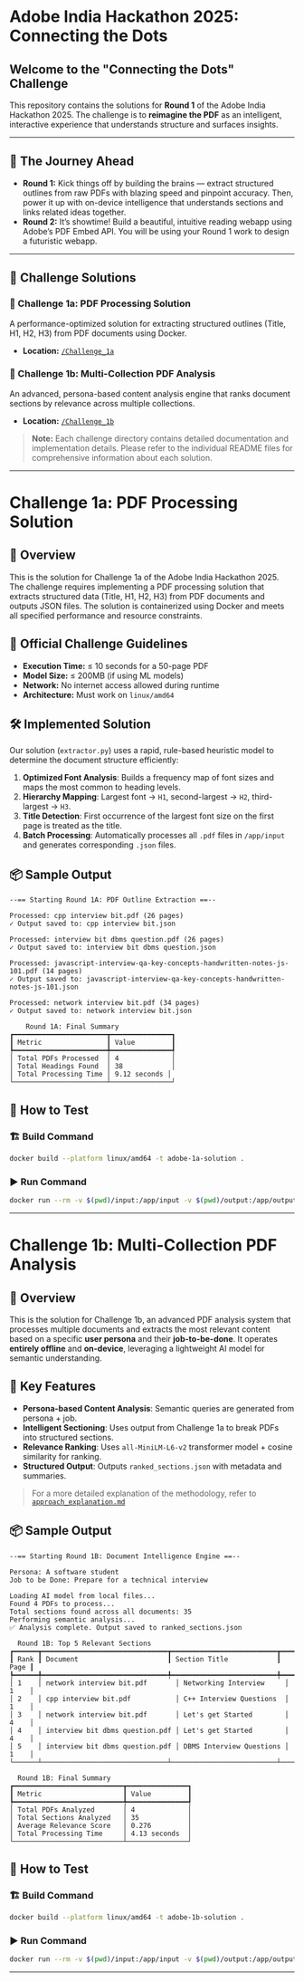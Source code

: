 # Adobe India Hackathon 2025: Connecting the Dots

## Welcome to the "Connecting the Dots" Challenge

This repository contains the solutions for **Round 1** of the Adobe India Hackathon 2025. The challenge is to **reimagine the PDF** as an intelligent, interactive experience that understands structure and surfaces insights.

---

## 🚀 The Journey Ahead

- **Round 1:** Kick things off by building the brains — extract structured outlines from raw PDFs with blazing speed and pinpoint accuracy. Then, power it up with on-device intelligence that understands sections and links related ideas together.
- **Round 2:** It’s showtime! Build a beautiful, intuitive reading webapp using Adobe’s PDF Embed API. You will be using your Round 1 work to design a futuristic webapp.

---

## 🧠 Challenge Solutions

### 🔹 Challenge 1a: PDF Processing Solution

A performance-optimized solution for extracting structured outlines (Title, H1, H2, H3) from PDF documents using Docker.

- **Location:** [`/Challenge_1a`](./Challenge_1a)

### 🔹 Challenge 1b: Multi-Collection PDF Analysis

An advanced, persona-based content analysis engine that ranks document sections by relevance across multiple collections.

- **Location:** [`/Challenge_1b`](./Challenge_1b)

> **Note:** Each challenge directory contains detailed documentation and implementation details. Please refer to the individual README files for comprehensive information about each solution.

---

# Challenge 1a: PDF Processing Solution

## 📄 Overview

This is the solution for Challenge 1a of the Adobe India Hackathon 2025. The challenge requires implementing a PDF processing solution that extracts structured data (Title, H1, H2, H3) from PDF documents and outputs JSON files. The solution is containerized using Docker and meets all specified performance and resource constraints.

## 📌 Official Challenge Guidelines

- **Execution Time:** ≤ 10 seconds for a 50-page PDF  
- **Model Size:** ≤ 200MB (if using ML models)  
- **Network:** No internet access allowed during runtime  
- **Architecture:** Must work on `linux/amd64`

## 🛠️ Implemented Solution

Our solution (`extractor.py`) uses a rapid, rule-based heuristic model to determine the document structure efficiently:

1. **Optimized Font Analysis**: Builds a frequency map of font sizes and maps the most common to heading levels.
2. **Hierarchy Mapping**: Largest font → `H1`, second-largest → `H2`, third-largest → `H3`.
3. **Title Detection**: First occurrence of the largest font size on the first page is treated as the title.
4. **Batch Processing**: Automatically processes all `.pdf` files in `/app/input` and generates corresponding `.json` files.

## 📦 Sample Output

```
--== Starting Round 1A: PDF Outline Extraction ==--

Processed: cpp interview bit.pdf (26 pages)
✓ Output saved to: cpp interview bit.json

Processed: interview bit dbms question.pdf (26 pages)
✓ Output saved to: interview bit dbms question.json

Processed: javascript-interview-qa-key-concepts-handwritten-notes-js-101.pdf (14 pages)
✓ Output saved to: javascript-interview-qa-key-concepts-handwritten-notes-js-101.json

Processed: network interview bit.pdf (34 pages)
✓ Output saved to: network interview bit.json

    Round 1A: Final Summary
┏━━━━━━━━━━━━━━━━━━━━━━━┳━━━━━━━━━━━━━━━┓
┃ Metric                ┃ Value         ┃
┡━━━━━━━━━━━━━━━━━━━━━━━╇━━━━━━━━━━━━━━━┩
│ Total PDFs Processed  │ 4             │
│ Total Headings Found  │ 38            │
│ Total Processing Time │ 9.12 seconds │
└───────────────────────┴───────────────┘
```

## 🧪 How to Test

### 🏗️ Build Command

```bash
docker build --platform linux/amd64 -t adobe-1a-solution .
```

### ▶️ Run Command

```bash
docker run --rm -v $(pwd)/input:/app/input -v $(pwd)/output:/app/output --network none adobe-1a-solution
```

---

# Challenge 1b: Multi-Collection PDF Analysis

## 📄 Overview

This is the solution for Challenge 1b, an advanced PDF analysis system that processes multiple documents and extracts the most relevant content based on a specific **user persona** and their **job-to-be-done**. It operates **entirely offline** and **on-device**, leveraging a lightweight AI model for semantic understanding.

## 🌟 Key Features

- **Persona-based Content Analysis**: Semantic queries are generated from persona + job.
- **Intelligent Sectioning**: Uses output from Challenge 1a to break PDFs into structured sections.
- **Relevance Ranking**: Uses `all-MiniLM-L6-v2` transformer model + cosine similarity for ranking.
- **Structured Output**: Outputs `ranked_sections.json` with metadata and summaries.

> For a more detailed explanation of the methodology, refer to [`approach_explanation.md`](./Challenge_1b/approach_explanation.md)

## 📦 Sample Output

```
--== Starting Round 1B: Document Intelligence Engine ==--

Persona: A software student  
Job to be Done: Prepare for a technical interview  

Loading AI model from local files...  
Found 4 PDFs to process...  
Total sections found across all documents: 35  
Performing semantic analysis...  
✅ Analysis complete. Output saved to ranked_sections.json  

  Round 1B: Top 5 Relevant Sections
┏━━━━━━┳━━━━━━━━━━━━━━━━━━━━━━━━━━━━━━━┳━━━━━━━━━━━━━━━━━━━━━━━━━━┳━━━━━━┓
┃ Rank ┃ Document                      ┃ Section Title            ┃ Page ┃
┡━━━━━━╇━━━━━━━━━━━━━━━━━━━━━━━━━━━━━━━╇━━━━━━━━━━━━━━━━━━━━━━━━━━╇━━━━━━┩
│ 1    │ network interview bit.pdf       │ Networking Interview     │ 1    │
│ 2    │ cpp interview bit.pdf           │ C++ Interview Questions  │ 1    │
│ 3    │ network interview bit.pdf       │ Let's get Started        │ 4    │
│ 4    │ interview bit dbms question.pdf │ Let's get Started        │ 4    │
│ 5    │ interview bit dbms question.pdf │ DBMS Interview Questions │ 1    │
└──────┴───────────────────────────────┴──────────────────────────┴──────┘

  Round 1B: Final Summary
┏━━━━━━━━━━━━━━━━━━━━━━━━━━━┳━━━━━━━━━━━━━━━┓
┃ Metric                    ┃ Value         ┃
┡━━━━━━━━━━━━━━━━━━━━━━━━━━━╇━━━━━━━━━━━━━━━┩
│ Total PDFs Analyzed       │ 4             │
│ Total Sections Analyzed   │ 35            │
│ Average Relevance Score   │ 0.276         │
│ Total Processing Time     │ 4.13 seconds  │
└───────────────────────────┴───────────────┘
```

## 🧪 How to Test

### 🏗️ Build Command

```bash
docker build --platform linux/amd64 -t adobe-1b-solution .
```

### ▶️ Run Command

```bash
docker run --rm -v $(pwd)/input:/app/input -v $(pwd)/output:/app/output adobe-1b-solution python analyzer.py --persona "A software student" --job "Prepare for a technical interview"
```

---
